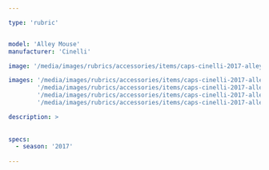 ```yaml
---

type: 'rubric'


model: 'Alley Mouse'
manufacturer: 'Cinelli'

image: '/media/images/rubrics/accessories/items/caps-cinelli-2017-alley-mouse_1.jpg'

images: '/media/images/rubrics/accessories/items/caps-cinelli-2017-alley-mouse_2.jpg'
        '/media/images/rubrics/accessories/items/caps-cinelli-2017-alley-mouse_3.jpg'
        '/media/images/rubrics/accessories/items/caps-cinelli-2017-alley-mouse_4.jpg'
        '/media/images/rubrics/accessories/items/caps-cinelli-2017-alley-mouse_5.jpg'

description: >
    
    
specs:
  - season: '2017'
    
---
```

